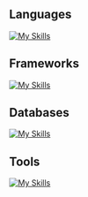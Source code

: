<h2>Languages</h2>

[![My Skills](https://skillicons.dev/icons?i=nodejs,golang)](https://skillicons.dev)

<h2>Frameworks</h2>

[![My Skills](https://skillicons.dev/icons?i=express,nestjs,react,nextjs,flutter)](https://skillicons.dev)

<h2>Databases</h2>
  
[![My Skills](https://skillicons.dev/icons?i=mongo,postgresql,mysql,redis,firebase)](https://skillicons.dev)

<h2>Tools</h2>
 
[![My Skills](https://skillicons.dev/icons?i=vscode,postman,git,aws,docker,vercel,ubuntu,kafka,rabbitmq,github)](https://skillicons.dev)


            

